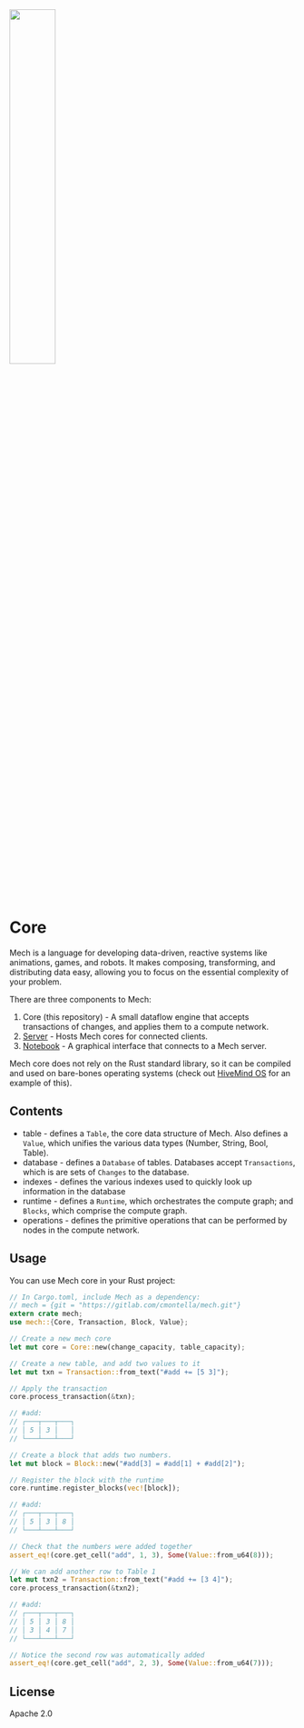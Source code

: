 <img width="40%" height="40%" src="https://mechlang.net/img/logo.png">

# Core

Mech is a language for developing data-driven, reactive systems like animations, games, and robots. It makes composing, transforming, and distributing data easy, allowing you to focus on the essential complexity of your problem.

There are three components to Mech:

1. Core (this repository) - A small dataflow engine that accepts transactions of changes, and applies them to a compute network.  
2. [Server](https://gitlab.com/mech-lang/server) - Hosts Mech cores for connected clients. 
3. [Notebook](https://gitlab.com/mech-lang/notebook) - A graphical interface that connects to a Mech server.

Mech core does not rely on the Rust standard library, so it can be compiled and used on bare-bones operating systems (check out [HiveMind OS](https://gitlab.com/cmontella/hvemind) for an example of this).

## Contents

- table - defines a `Table`, the core data structure of Mech. Also defines a `Value`, which unifies the various data types (Number, String, Bool, Table).
- database - defines a `Database` of tables. Databases accept `Transactions`, which is are sets of `Changes` to the database.
- indexes - defines the various indexes used to quickly look up information in the database
- runtime - defines a `Runtime`, which orchestrates the compute graph; and `Blocks`, which comprise the compute graph.
- operations - defines the primitive operations that can be performed by nodes in the compute network.

## Usage

You can use Mech core in your Rust project:

```rust
// In Cargo.toml, include Mech as a dependency:
// mech = {git = "https://gitlab.com/cmontella/mech.git"}
extern crate mech;
use mech::{Core, Transaction, Block, Value};

// Create a new mech core
let mut core = Core::new(change_capacity, table_capacity);

// Create a new table, and add two values to it
let mut txn = Transaction::from_text("#add += [5 3]");

// Apply the transaction
core.process_transaction(&txn);

// #add:
// ┌───┬───┬───┐
// │ 5 │ 3 │   │
// └───┴───┴───┘

// Create a block that adds two numbers.
let mut block = Block::new("#add[3] = #add[1] + #add[2]");

// Register the block with the runtime
core.runtime.register_blocks(vec![block]);

// #add:
// ┌───┬───┬───┐
// │ 5 │ 3 │ 8 │
// └───┴───┴───┘

// Check that the numbers were added together
assert_eq!(core.get_cell("add", 1, 3), Some(Value::from_u64(8)));

// We can add another row to Table 1
let mut txn2 = Transaction::from_text("#add += [3 4]");
core.process_transaction(&txn2);

// #add:
// ┌───┬───┬───┐
// │ 5 │ 3 │ 8 │
// │ 3 │ 4 │ 7 │
// └───┴───┴───┘

// Notice the second row was automatically added
assert_eq!(core.get_cell("add", 2, 3), Some(Value::from_u64(7)));
```

## License

Apache 2.0